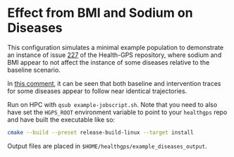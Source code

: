 # Effect from BMI and Sodium on Diseases

This configuration simulates a minimal example population to demonstrate an instance of issue [227](https://github.com/imperialCHEPI/healthgps/issues/277) of the Health-GPS repository, where sodium and BMI appear to not affect the instance of some diseases relative to the baseline scenario.

In [this comment](https://github.com/imperialCHEPI/healthgps/issues/277#issuecomment-1894621015), it can be seen that both baseline and intervention traces for some diseases appear to follow near identical trajectories.

Run on HPC with `qsub example-jobscript.sh`. Note that you need to also have set the `HGPS_ROOT` environment variable to point to your `healthgps` repo and have built the executable like so:

```sh
cmake --build --preset release-build-linux --target install
```

Output files are placed in `$HOME/healthgps/example_diseases_output`.
